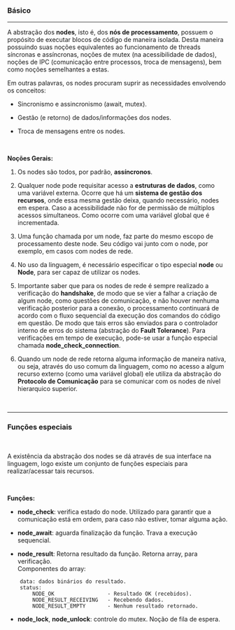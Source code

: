 ### <b>Básico</b>

****

A abstração dos <b>nodes</b>, isto é, dos <b>nós de processamento</b>, possuem o propósito de executar blocos de código de maneira isolada. Desta maneira possuindo suas noções equivalentes ao funcionamento de threads síncronas e assíncronas, noções de mutex (na acessibilidade de dados), noções de IPC (comunicação entre processos, troca de mensagens), bem como noções semelhantes a estas.

Em outras palavras, os nodes procuram suprir as necessidades envolvendo os conceitos:

- Sincronismo e assincronismo (await, mutex).

- Gestão (e retorno) de dados/informações dos nodes.

- Troca de mensagens entre os nodes.

<br>

<b>Noções Gerais:</b>

1. Os nodes são todos, por padrão, <b>assíncronos</b>.

2. Qualquer node pode requisitar acesso a <b>estruturas de dados</b>, como uma variável externa. Ocorre que há um <b>sistema de gestão dos recursos</b>, onde essa mesma gestão deixa, quando necessário, nodes em espera. Caso a acessibilidade não for de permissão de múltiplos acessos simultaneos. Como ocorre com uma variável global que é incrementada.

3. Uma função chamada por um node, faz parte do mesmo escopo de processamento deste node. Seu código vai junto com o node, por exemplo, em casos com nodes de rede.

5. No uso da linguagem, é necessário especificar o tipo especial <b>node</b> ou <b>Node</b>, para ser capaz de utilizar os nodes.

6. Importante saber que para os nodes de rede é sempre realizado a verificação do <b>handshake</b>, de modo que se vier a falhar a criação de algum node, como questões de comunicação, e não houver nenhuma verificação posterior para a conexão, o processamento continuará de acordo com o fluxo sequencial da execução dos comandos do código em questão. De modo que tais erros são enviados para o controlador interno de erros do sistema (abstração do <b>Fault Tolerance</b>). Para verificações em tempo de execução, pode-se usar a função especial chamada <b>node_check_connection</b>.

7. Quando um node de rede retorna alguma informação de maneira nativa, ou seja, através do uso comum da linguagem, como no acesso a algum recurso externo (como uma variável global) ele utiliza da abstração do <b>Protocolo de Comunicação</b> para se comunicar com os nodes de nível hierarquico superior.

<br>

****

### <b>Funções especiais</b>

<br>

A existência da abstração dos nodes se dá através de sua interface na linguagem, logo existe um conjunto de funções especiais para realizar/acessar tais recursos.

<br>

<b>Funções:</b>

- <b>node_check</b>: verifica estado do node. Utilizado para garantir que a comunicação está em ordem, para caso não estiver, tomar alguma ação.

- <b>node_await</b>: aguarda finalização da função. Trava a execução sequencial.

- <b>node_result</b>: Retorna resultado da função. Retorna array, para verificação. <br> 
  Componentes do array: 
```
    data: dados binários do resultado.
    status:
        NODE_OK                 - Resultado OK (recebidos).
        NODE_RESULT_RECEIVING   - Recebendo dados.
        NODE_RESULT_EMPTY       - Nenhum resultado retornado.
```

- <b>node_lock</b>, <b>node_unlock</b>: controle do mutex. Noção de fila de espera.


